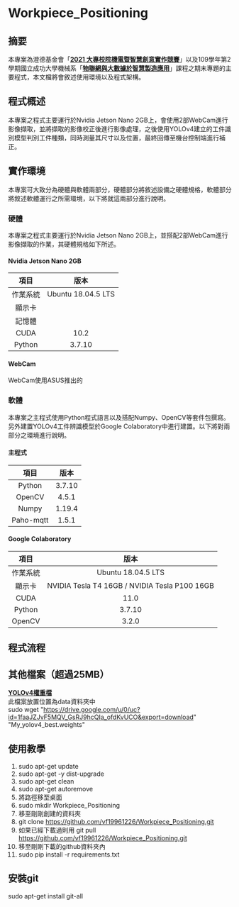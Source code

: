 # Workpiece_Positioning

## 摘要
本專案為澄德基金會「[**2021 大專校院機電暨智慧創意實作競賽**](https://www.chengde.org.tw/page.php?menu_id=16&p_id=77)」以及109學年第2學期國立成功大學機械系「[**物聯網與大數據於智慧製造應用**](http://class-qry.acad.ncku.edu.tw/syllabus/online_display.php?syear=0108&sem=2&co_no=E134300&class_code=)」課程之期末專題的主要程式，本文檔將會敘述使用環境以及程式架構。

## 程式概述
本專案之程式主要運行於Nvidia Jetson Nano 2GB上，會使用2部WebCam進行影像擷取，並將擷取的影像校正後進行影像處理，之後使用YOLOv4建立的工件識別模型判別工件種類，同時測量其尺寸以及位置，最終回傳至機台控制端進行補正。

## 實作環境
本專案可大致分為硬體與軟體兩部分，硬體部分將敘述設備之硬體規格，軟體部分將敘述軟體運行之所需環境，以下將就這兩部分進行說明。
### 硬體
本專案之程式主要運行於Nvidia Jetson Nano 2GB上，並搭配2部WebCam進行影像擷取的作業，其硬體規格如下所述。

#### Nvidia Jetson Nano 2GB

|項目|版本
|:---:|:---:
|作業系統|Ubuntu 18.04.5 LTS
|顯示卡|
|記憶體|
|CUDA|10.2
|Python|3.7.10

#### WebCam
WebCam使用ASUS推出的

### 軟體
本專案之主程式使用Python程式語言以及搭配Numpy、OpenCV等套件包撰寫。另外建置YOLOv4工件辨識模型於Google Colaboratory中進行建置。以下將對兩部分之環境進行說明。

#### 主程式

|項目|版本
|:---:|:---:
|Python|3.7.10
|OpenCV|4.5.1
|Numpy|1.19.4
|Paho-mqtt|1.5.1

#### Google Colaboratory

|項目|版本
|:---:|:---:
|作業系統|Ubuntu 18.04.5 LTS
|顯示卡|NVIDIA Tesla T4 16GB / NVIDIA Tesla P100 16GB
|CUDA|11.0
|Python|3.7.10
|OpenCV|3.2.0

## 程式流程


## 其他檔案（超過25MB）
[**YOLOv4權重檔**](https://drive.google.com/file/d/1faaJZJvF5MQV_GsRJ9hcQIa_ofdKvUCO/view?usp=sharing)    
此檔案放置位置為data資料夾中    
sudo wget "https://drive.google.com/u/0/uc?id=1faaJZJvF5MQV_GsRJ9hcQIa_ofdKvUCO&export=download" "My_yolov4_best.weights"

## 使用教學
1. sudo apt-get update
2. sudo apt-get -y dist-upgrade
3. sudo apt-get clean
4. sudo apt-get autoremove
5. 將路徑移至桌面
6. sudo mkdir Workpiece_Positioning
7. 移至剛剛創建的資料夾
8. git clone https://github.com/vf19961226/Workpiece_Positioning.git
9. 如果已經下載過則用 git pull https://github.com/vf19961226/Workpiece_Positioning.git
10. 移至剛剛下載的github資料夾內
11. sudo pip install -r requirements.txt

## 安裝git
sudo apt-get install git-all
